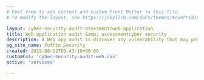 ```yaml
---
# Feel free to add content and custom Front Matter to this file.
# To modify the layout, see https://jekyllrb.com/docs/themes/#overriding-theme-defaults

layout: cyber-security-audit-assesment/web-application
title: Web application audit &amp; assessmentcyber security
description: A Web app audit is discover any vulnerability that may provoke an unathorized access so developer may fix the problem and make the web application secure
og_site_name: Puffin Security
created: 2019-08-12T09:43:10+00:00
customCss: 'cyber-security-audit-web.css'
active: 'services'

---
```

